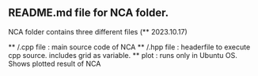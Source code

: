## README.md file for NCA folder.
NCA folder contains three different files (** 2023.10.17)

** /.cpp file : main source code of NCA
** /.hpp file : headerfile to execute cpp source. includes grid as variable.
** plot : runs only in Ubuntu OS. Shows plotted result of NCA

